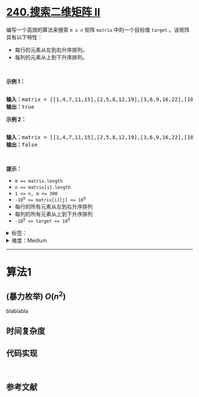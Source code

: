 # [240.搜索二维矩阵 II](https://leetcode.cn/problems/search-a-2d-matrix-ii/)

<p>编写一个高效的算法来搜索&nbsp;<code><em>m</em>&nbsp;x&nbsp;<em>n</em></code>&nbsp;矩阵 <code>matrix</code> 中的一个目标值 <code>target</code> 。该矩阵具有以下特性：</p>

<ul>
	<li>每行的元素从左到右升序排列。</li>
	<li>每列的元素从上到下升序排列。</li>
</ul>

<p>&nbsp;</p>

<p><b>示例 1：</b></p>
<img alt="" src="https://assets.leetcode-cn.com/aliyun-lc-upload/uploads/2020/11/25/searchgrid2.jpg" />
<pre>
<b>输入：</b>matrix = [[1,4,7,11,15],[2,5,8,12,19],[3,6,9,16,22],[10,13,14,17,24],[18,21,23,26,30]], target = 5
<b>输出：</b>true
</pre>

<p><b>示例 2：</b></p>
<img alt="" src="https://assets.leetcode-cn.com/aliyun-lc-upload/uploads/2020/11/25/searchgrid.jpg" />
<pre>
<b>输入：</b>matrix = [[1,4,7,11,15],[2,5,8,12,19],[3,6,9,16,22],[10,13,14,17,24],[18,21,23,26,30]], target = 20
<b>输出：</b>false
</pre>

<p>&nbsp;</p>

<p><strong>提示：</strong></p>

<ul>
	<li><code>m == matrix.length</code></li>
	<li><code>n == matrix[i].length</code></li>
	<li><code>1 &lt;= n, m &lt;= 300</code></li>
	<li><code>-10<sup>9</sup>&nbsp;&lt;= matrix[i][j] &lt;= 10<sup>9</sup></code></li>
	<li>每行的所有元素从左到右升序排列</li>
	<li>每列的所有元素从上到下升序排列</li>
	<li><code>-10<sup>9</sup>&nbsp;&lt;= target &lt;= 10<sup>9</sup></code></li>
</ul>


<details>
<summary>标签：</summary>
['数组', '二分查找', '分治', '矩阵']
</details>

<details>
<summary>难度：Medium</summary>
喜欢：1086
</details>


----------

# 算法1

## (暴力枚举)  $O(n^2)$

blablabla

## 时间复杂度

## 代码实现

```java []

```

```cpp []

```

## 参考文献


